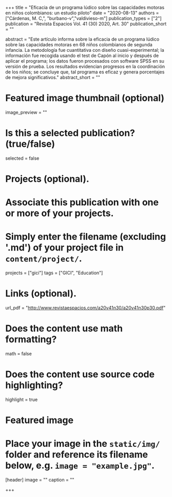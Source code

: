 +++
title = "Eficacia de un programa lúdico sobre las capacidades motoras en niños colombianos: un estudio piloto"
date = "2020-08-13"
authors = ["Cárdenas, M. C,", "burbano-v","valdivieso-m"]
publication_types = ["2"]
publication = "Revista Espacios Vol. 41 (30) 2020, Art. 30"
publication_short = ""

abstract = "Este artículo informa sobre la eficacia de un programa lúdico sobre las capacidades motoras en 68 niños colombianos de segunda infancia. La metodología fue cuantitativa con diseño cuasi-experimental; la información fue recogida usando el test de Capón al inicio y después de aplicar el programa; los datos fueron procesados con software SPSS en su versión de prueba. Los resultados evidencian progresos en la coordinación de los niños; se concluye que, tal programa es eficaz y genera porcentajes de mejora significativos."
abstract_short = ""

# Featured image thumbnail (optional)
image_preview = ""

# Is this a selected publication? (true/false)
selected = false

# Projects (optional).
#   Associate this publication with one or more of your projects.
#   Simply enter the filename (excluding '.md') of your project file in `content/project/`.
projects = ["gici"]
tags = ["GICI", "Education"]
# Links (optional).
url_pdf = "http://www.revistaespacios.com/a20v41n30/a20v41n30p30.pdf"

# Does the content use math formatting?
math = false

# Does the content use source code highlighting?
highlight = true

# Featured image
# Place your image in the `static/img/` folder and reference its filename below, e.g. `image = "example.jpg"`.
[header]
image = ""
caption = ""

+++

